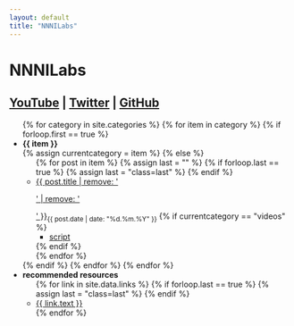```yaml
---
layout: default
title: "NNNILabs"
---
```


<link rel="stylesheet" href="{{ "/assets/css/index.css" | relative_url }}">

# NNNILabs

## [YouTube](https://youtube.com/@NNNILabs) | [Twitter](https://twitter.com/NNNILabs) | [GitHub](https://github.com/NNNILabs)

<span id="dropcap"></span> 

<div id="categories">
<ul>
	{% for category in site.categories %}
		{% for item in category %}
			{% if forloop.first == true %}
				<li id={{ item }}><b>{{ item }}</b>
				<div class="border"></div>
				{% assign currentcategory = item %}
			{% else %}
				<ul class="posts">
					<div class="border"></div>
					{% for post in item %}
						{% assign last = "" %}
						{% if forloop.last == true %} {% assign last = "class=last" %} {% endif %}
						<li {{ last }}><a href="{{ post.url }}" target="_blank">{{ post.title | remove: '<p>' | remove: '</p>' }}</a><sub>{{ post.date | date: "%d.%m.%Y" }}</sub>
							{% if currentcategory == "videos" %}	
							<ul><div class="border"></div><li><a href='{{ "/scripts/" | append: post.title | append: ".txt" | relative_url }}' target="_blank">script</a></li></ul>
							{% endif %}
						</li>
					{% endfor %}
				</ul>
				</li>
			{% endif %}
		{% endfor %}
	{% endfor %}
	<li id="rr"><b>recommended resources</b>
	<ul class="posts">
		<div class="border"></div>
		{% for link in site.data.links %}
			{% if forloop.last == true %} {% assign last = "class=last" %} {% endif %}
			<li {{ last }}><a href="{{ link.href }}" target="_blank">{{ link.text }}</a></li>
		{% endfor %}
	</ul>
	</li>
</ul>
</div>

<script src="{{ "/assets/js/index.js" | relative_url }}"></script>